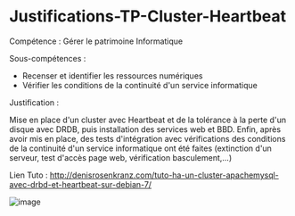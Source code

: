# Justifications-TP-Cluster-Heartbeat 

Compétence : Gérer le patrimoine Informatique

Sous-compétences :

- Recenser et identifier les ressources numériques
- Vérifier les conditions de la continuité d'un service informatique


Justification :

Mise en place d'un cluster avec Heartbeat et de la tolérance à la perte d'un disque avec DRDB, puis installation des services web et BBD.
Enfin, après avoir mis en place, des tests d'intégration avec vérifications des conditions de la continuité d'un service informatique ont été faites (extinction d'un serveur, test d'accès page web, vérification basculement,...) 

Lien Tuto :
http://denisrosenkranz.com/tuto-ha-un-cluster-apachemysql-avec-drbd-et-heartbeat-sur-debian-7/

![image](https://user-images.githubusercontent.com/102241648/159734209-56493093-55bc-45ac-a50f-f13537996077.png)
